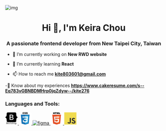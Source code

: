 ![img](https://upload.cc/i1/2023/08/03/LxFJPz.jpg)

<h1 align="center">Hi 👋, I'm Keira Chou</h1>
<h3 align="center">A passionate frontend developer from New Taipei City, Taiwan</h3>

- 🔭 I’m currently working on **New RWD website**

- 🌱 I’m currently learning **React**

- 📫 How to reach me **kite803601@gmail.com**

-📄 Know about my experiences **https://www.cakeresume.com/s--Eq783vGBNBDMHrp0jqZdyw--/kite276**  


<p align="left">
</p>

<h3 align="left">Languages and Tools:</h3>
<p align="left"> <a href="https://getbootstrap.com" target="_blank" rel="noreferrer"> <img src="https://raw.githubusercontent.com/devicons/devicon/master/icons/bootstrap/bootstrap-plain-wordmark.svg" alt="bootstrap" width="40" height="40"/> </a> <a href="https://www.w3schools.com/css/" target="_blank" rel="noreferrer"> <img src="https://raw.githubusercontent.com/devicons/devicon/master/icons/css3/css3-original-wordmark.svg" alt="css3" width="40" height="40"/> </a> <a href="https://www.figma.com/" target="_blank" rel="noreferrer"> <img src="https://www.vectorlogo.zone/logos/figma/figma-icon.svg" alt="figma" width="40" height="40"/> </a> <a href="https://www.w3.org/html/" target="_blank" rel="noreferrer"> <img src="https://raw.githubusercontent.com/devicons/devicon/master/icons/html5/html5-original-wordmark.svg" alt="html5" width="40" height="40"/> </a> <a href="https://developer.mozilla.org/en-US/docs/Web/JavaScript" target="_blank" rel="noreferrer"> <img src="https://raw.githubusercontent.com/devicons/devicon/master/icons/javascript/javascript-original.svg" alt="javascript" width="40" height="40"/> </a> </p>

